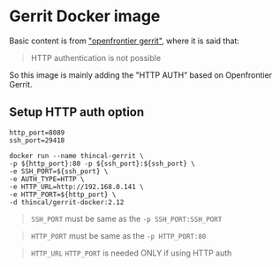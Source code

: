 # Gerrit Docker image

Basic content is from ["openfrontier gerrit"](https://github.com/openfrontier/docker-gerrit), where it is said that:
>  HTTP authentication is not possible

So this image is mainly adding the "HTTP AUTH" based on Openfrontier Gerrit.

## Setup HTTP auth option
    http_port=8089
    ssh_port=29418
    
    docker run --name thincal-gerrit \
    -p ${http_port}:80 -p ${ssh_port}:${ssh_port} \
    -e SSH_PORT=${ssh_port} \
    -e AUTH_TYPE=HTTP \
    -e HTTP_URL=http://192.168.0.141 \
    -e HTTP_PORT=${http_port} \
    -d thincal/gerrit-docker:2.12

> `SSH_PORT` must be same as the `-p SSH_PORT:SSH_PORT`

> `HTTP_PORT` must be same as the `-p HTTP_PORT:80`

> `HTTP_URL` `HTTP_PORT` is needed ONLY if using HTTP auth

